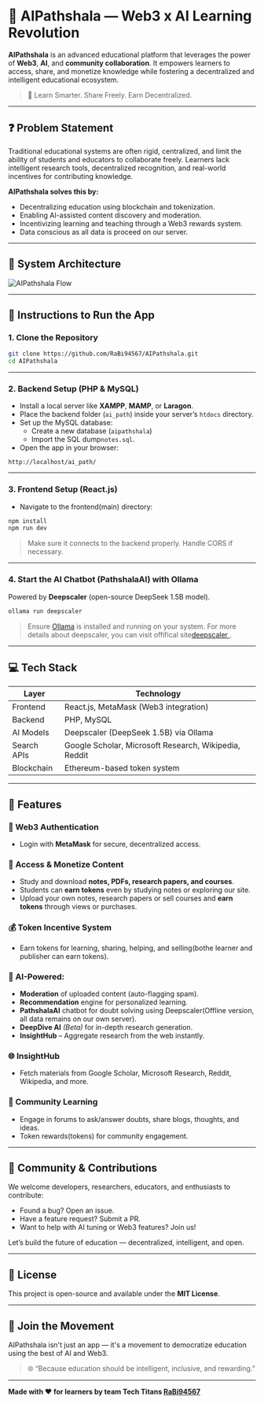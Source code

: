 
# 🧠 AIPathshala — Web3 x AI Learning Revolution

**AIPathshala** is an advanced educational platform that leverages the power of **Web3**, **AI**, and **community collaboration**. It empowers learners to access, share, and monetize knowledge while fostering a decentralized and intelligent educational ecosystem.

> 🚀 Learn Smarter. Share Freely. Earn Decentralized.

---

## ❓ Problem Statement

Traditional educational systems are often rigid, centralized, and limit the ability of students and educators to collaborate freely. Learners lack intelligent research tools, decentralized recognition, and real-world incentives for contributing knowledge.

**AIPathshala solves this by:**
- Decentralizing education using blockchain and tokenization.
- Enabling AI-assisted content discovery and moderation.
- Incentivizing learning and teaching through a Web3 rewards system.
- Data conscious as all data is proceed on our server.

---

## 🧩 System Architecture

![AIPathshala Flow](https://i.ibb.co/Df999kPm/aipathshala-flow.png)


---

## 🚀 Instructions to Run the App

### 1. Clone the Repository

```bash
git clone https://github.com/RaBi94567/AIPathshala.git
cd AIPathshala
```

---

### 2. Backend Setup (PHP & MySQL)

- Install a local server like **XAMPP**, **MAMP**, or **Laragon**.
- Place the backend folder (`ai_path`) inside your server’s `htdocs` directory.
- Set up the MySQL database:
  - Create a new database (`aipathshala`)
  - Import the SQL dump`notes.sql`.
- Open the app in your browser:

```text
http://localhost/ai_path/
```

---

### 3. Frontend Setup (React.js)

- Navigate to the frontend(main) directory:

```bash
npm install
npm run dev
```

> Make sure it connects to the backend properly. Handle CORS if necessary.

---

### 4. Start the AI Chatbot (PathshalaAI) with Ollama

Powered by **Deepscaler** (open-source DeepSeek 1.5B model).

```bash
ollama run deepscaler
```

> Ensure [Ollama](https://ollama.com) is installed and running on your system.
> For more details about deepscaler, you can visit offifical site[deepscaler ](https://ollama.com/library/deepscaler).

---

## 💻 Tech Stack

| Layer         | Technology                                |
|---------------|-------------------------------------------|
| Frontend      | React.js, MetaMask (Web3 integration)     |
| Backend       | PHP, MySQL                                |
| AI Models     | Deepscaler (DeepSeek 1.5B) via Ollama     |
| Search APIs   | Google Scholar, Microsoft Research, Wikipedia, Reddit |
| Blockchain    | Ethereum-based token system               |

---

## 🌟 Features

### 🔐 Web3 Authentication
- Login with **MetaMask** for secure, decentralized access.

### 📘 Access & Monetize Content
- Study and download **notes, PDFs, research papers, and courses**.
- Students can **earn tokens** even by studying notes or exploring our site.
- Upload your own notes, research papers or sell courses and **earn tokens** through views or purchases.

### 💰 Token Incentive System
- Earn tokens for learning, sharing, helping, and selling(bothe learner and publisher can earn tokens).

### 🧠 AI-Powered:
- **Moderation** of uploaded content (auto-flagging spam).
- **Recommendation** engine for personalized learning.
- **PathshalaAI** chatbot for doubt solving using Deepscaler(Offline version, all data remains on our own server).
- **DeepDive AI** *(Beta)* for in-depth research generation.
- **InsightHub** – Aggregate research from the web instantly.

### 🌐 InsightHub
- Fetch materials from Google Scholar, Microsoft Research, Reddit, Wikipedia, and more.

### 💬 Community Learning
- Engage in forums to ask/answer doubts, share blogs, thoughts, and ideas.
- Token rewards(tokens) for community engagement.

---

## 💬 Community & Contributions

We welcome developers, researchers, educators, and enthusiasts to contribute:

- Found a bug? Open an issue.
- Have a feature request? Submit a PR.
- Want to help with AI tuning or Web3 features? Join us!

Let’s build the future of education — decentralized, intelligent, and open.

---

## 📜 License

This project is open-source and available under the **MIT License**.

---

## 🌈 Join the Movement

AIPathshala isn't just an app — it's a movement to democratize education using the best of AI and Web3.

> 🌐 “Because education should be intelligent, inclusive, and rewarding.”

---

**Made with ❤️ for learners by team Tech Titans [RaBi94567](https://github.com/RaBi94567)**